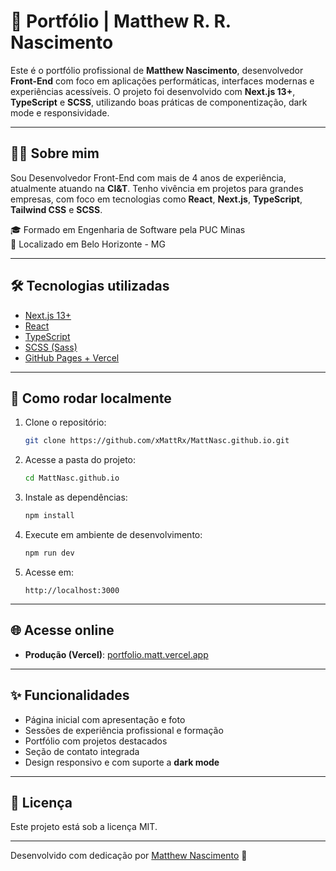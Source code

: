 # 💼 Portfólio | Matthew R. R. Nascimento

Este é o portfólio profissional de **Matthew Nascimento**, desenvolvedor **Front-End** com foco em aplicações performáticas, interfaces modernas e experiências acessíveis. O projeto foi desenvolvido com **Next.js 13+**, **TypeScript** e **SCSS**, utilizando boas práticas de componentização, dark mode e responsividade.

---

## 🧑‍💻 Sobre mim

Sou Desenvolvedor Front-End com mais de 4 anos de experiência, atualmente atuando na **CI&T**. Tenho vivência em projetos para grandes empresas, com foco em tecnologias como **React**, **Next.js**, **TypeScript**, **Tailwind CSS** e **SCSS**.

🎓 Formado em Engenharia de Software pela PUC Minas  
📍 Localizado em Belo Horizonte - MG

---

## 🛠️ Tecnologias utilizadas

- [Next.js 13+](https://nextjs.org/)
- [React](https://reactjs.org/)
- [TypeScript](https://www.typescriptlang.org/)
- [SCSS (Sass)](https://sass-lang.com/)
- [GitHub Pages + Vercel](https://vercel.com/)

---

## 🚀 Como rodar localmente

1. Clone o repositório:
   ```bash
   git clone https://github.com/xMattRx/MattNasc.github.io.git
   ```

2. Acesse a pasta do projeto:
   ```bash
   cd MattNasc.github.io
   ```

3. Instale as dependências:
   ```bash
   npm install
   ```

4. Execute em ambiente de desenvolvimento:
   ```bash
   npm run dev
   ```

5. Acesse em:
   ```
   http://localhost:3000
   ```

---

## 🌐 Acesse online

- **Produção (Vercel)**: [portfolio.matt.vercel.app](https://portfoliomatt.vercel.app/)  

---

## ✨ Funcionalidades

- Página inicial com apresentação e foto
- Sessões de experiência profissional e formação
- Portfólio com projetos destacados
- Seção de contato integrada
- Design responsivo e com suporte a **dark mode**

---

## 📄 Licença

Este projeto está sob a licença MIT.

---

Desenvolvido com dedicação por [Matthew Nascimento](https://github.com/xMattRx) 🚀
